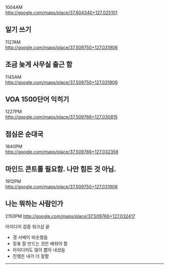 1004AM  
http://google.com/maps/place/37.604340+127.025101  

일기 쓰기
---------- 

1127AM  
http://google.com/maps/place/37.509750+127.031906  

조금 늦게 사무실 출근 함
----------

1145AM  
http://google.com/maps/place/37.509750+127.031906  

VOA 1500단어 익히기
---------- 
  
1227PM  
http://google.com/maps/place/37.509766+127.030815  

점심은 순대국
---------- 
  
1840PM  
http://google.com/maps/place/37.509766+127.032356  

마인드 콘트롤 필요함. 
나만 힘든 것 아님.
---------- 
  
1912PM  
http://google.com/maps/place/37.509750+127.031906  

나는 뭐하는 사람인가
---------- 
  
2150PM
http://google.com/maps/place/37.509766+127.032417

아이디어 검증 워크샵 끝
- 갱 서베이 비슷했음
- 장표 잘 만드는 것은 배워야 함
- 아이디어도 많이 뽑아 내셨음
- 진행은 내가 더 잘함
---------- 
